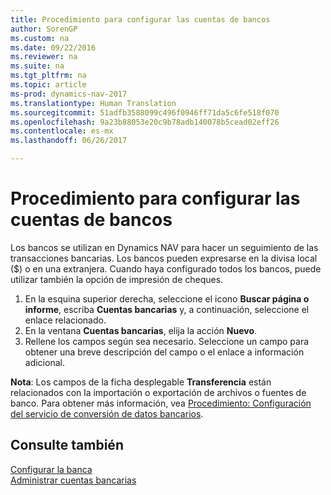 ```yaml
---
title: Procedimiento para configurar las cuentas de bancos
author: SorenGP
ms.custom: na
ms.date: 09/22/2016
ms.reviewer: na
ms.suite: na
ms.tgt_pltfrm: na
ms.topic: article
ms-prod: dynamics-nav-2017
ms.translationtype: Human Translation
ms.sourcegitcommit: 51adfb3588099c496f0946ff71da5c6fe518f070
ms.openlocfilehash: 9a23b88053e20c9b78adb140078b5cead02eff26
ms.contentlocale: es-mx
ms.lasthandoff: 06/26/2017

---
```


# <a name="how-to-set-up-bank-accounts"></a>Procedimiento para configurar las cuentas de bancos
Los bancos se utilizan en Dynamics NAV para hacer un seguimiento de las transacciones bancarias. Los bancos pueden expresarse en la divisa local ($) o en una extranjera. Cuando haya configurado todos los bancos, puede utilizar también la opción de impresión de cheques.

1. En la esquina superior derecha, seleccione el icono **Buscar página o informe**, escriba **Cuentas bancarias** y, a continuación, seleccione el enlace relacionado.
2. En la ventana **Cuentas bancarias**, elija la acción **Nuevo**.
3. Rellene los campos según sea necesario. Seleccione un campo para obtener una breve descripción del campo o el enlace a información adicional.

**Nota**: Los campos de la ficha desplegable **Transferencia** están relacionados con la importación o exportación de archivos o fuentes de banco. Para obtener más información, vea [Procedimiento: Configuración del servicio de conversión de datos bancarios](bank-how-setup-bank-data-conversion-service.md).

## <a name="see-also"></a>Consulte también  
[Configurar la banca](bank-setup-banking.md)  
[Administrar cuentas bancarias](bank-manage-bank-accounts.md)

